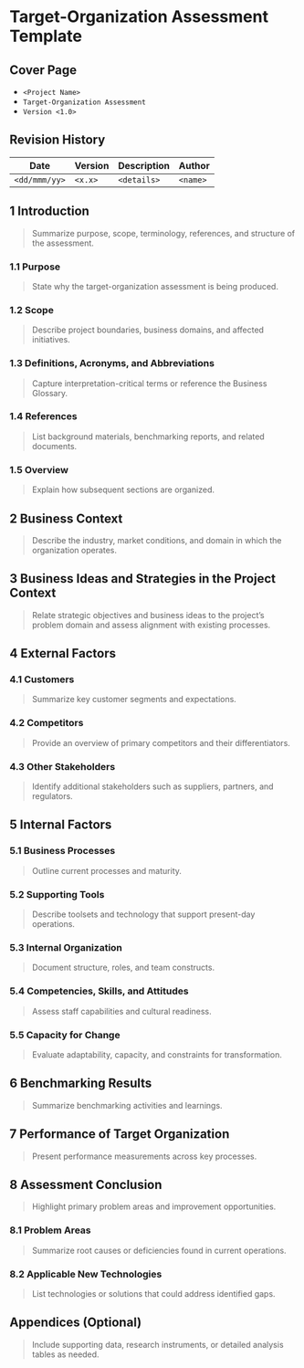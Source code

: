 # Target-Organization Assessment Template

## Cover Page
- `<Project Name>`
- `Target-Organization Assessment`
- `Version <1.0>`

## Revision History
| Date | Version | Description | Author |
| --- | --- | --- | --- |
| `<dd/mmm/yy>` | `<x.x>` | `<details>` | `<name>` |

## 1 Introduction
> Summarize purpose, scope, terminology, references, and structure of the assessment.

### 1.1 Purpose
> State why the target-organization assessment is being produced.

### 1.2 Scope
> Describe project boundaries, business domains, and affected initiatives.

### 1.3 Definitions, Acronyms, and Abbreviations
> Capture interpretation-critical terms or reference the Business Glossary.

### 1.4 References
> List background materials, benchmarking reports, and related documents.

### 1.5 Overview
> Explain how subsequent sections are organized.

## 2 Business Context
> Describe the industry, market conditions, and domain in which the organization operates.

## 3 Business Ideas and Strategies in the Project Context
> Relate strategic objectives and business ideas to the project’s problem domain and assess alignment with existing processes.

## 4 External Factors
### 4.1 Customers
> Summarize key customer segments and expectations.

### 4.2 Competitors
> Provide an overview of primary competitors and their differentiators.

### 4.3 Other Stakeholders
> Identify additional stakeholders such as suppliers, partners, and regulators.

## 5 Internal Factors
### 5.1 Business Processes
> Outline current processes and maturity.

### 5.2 Supporting Tools
> Describe toolsets and technology that support present-day operations.

### 5.3 Internal Organization
> Document structure, roles, and team constructs.

### 5.4 Competencies, Skills, and Attitudes
> Assess staff capabilities and cultural readiness.

### 5.5 Capacity for Change
> Evaluate adaptability, capacity, and constraints for transformation.

## 6 Benchmarking Results
> Summarize benchmarking activities and learnings.

## 7 Performance of Target Organization
> Present performance measurements across key processes.

## 8 Assessment Conclusion
> Highlight primary problem areas and improvement opportunities.

### 8.1 Problem Areas
> Summarize root causes or deficiencies found in current operations.

### 8.2 Applicable New Technologies
> List technologies or solutions that could address identified gaps.

## Appendices (Optional)
> Include supporting data, research instruments, or detailed analysis tables as needed.
